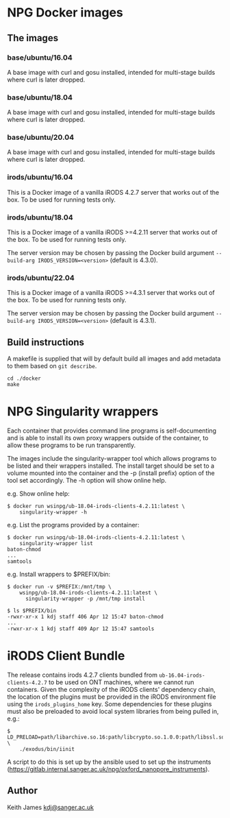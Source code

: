 # NPG Docker images

## The images ##

### base/ubuntu/16.04 ###

A base image with curl and gosu installed, intended for multi-stage
builds where curl is later dropped.

### base/ubuntu/18.04 ###

A base image with curl and gosu installed, intended for multi-stage
builds where curl is later dropped.

### base/ubuntu/20.04 ###

A base image with curl and gosu installed, intended for multi-stage
builds where curl is later dropped.

### irods/ubuntu/16.04 ###

This is a Docker image of a vanilla iRODS 4.2.7 server that works out
of the box. To be used for running tests only.

### irods/ubuntu/18.04 ###

This is a Docker image of a vanilla iRODS >=4.2.11 server that works
out of the box. To be used for running tests only.

The server version may be chosen by passing the Docker build argument
`--build-arg IRODS_VERSION=<version>` (default is 4.3.0).

### irods/ubuntu/22.04 ###

This is a Docker image of a vanilla iRODS >=4.3.1 server that works
out of the box. To be used for running tests only.

The server version may be chosen by passing the Docker build argument
`--build-arg IRODS_VERSION=<version>` (default is 4.3.1).

## Build instructions ##

A makefile is supplied that will by default build all images and add
metadata to them based on `git describe`.

    cd ./docker
    make

# NPG Singularity wrappers

Each container that provides command line programs is self-documenting
and is able to install its own proxy wrappers outside of the container,
to allow these programs to be run transparently.

The images include the singularity-wrapper tool which allows programs to
be listed and their wrappers installed. The install target should be set
to a volume mounted into the container and the -p (install prefix) option
of the tool set accordingly. The -h option will show online help.

e.g. Show online help:

    $ docker run wsinpg/ub-18.04-irods-clients-4.2.11:latest \
        singularity-wrapper -h

e.g. List the programs provided by a container:

    $ docker run wsinpg/ub-18.04-irods-clients-4.2.11:latest \
        singularity-wrapper list
    baton-chmod
    ...
    samtools

e.g. Install wrappers to $PREFIX/bin:

    $ docker run -v $PREFIX:/mnt/tmp \
        wsinpg/ub-18.04-irods-clients-4.2.11:latest \
          singularity-wrapper -p /mnt/tmp install

    $ ls $PREFIX/bin
    -rwxr-xr-x 1 kdj staff 406 Apr 12 15:47 baton-chmod
    ...
    -rwxr-xr-x 1 kdj staff 409 Apr 12 15:47 samtools

# iRODS Client Bundle

The release contains irods 4.2.7 clients bundled from
`ub-16.04-irods-clients-4.2.7` to be used on ONT machines, where we
cannot run containers.  Given the complexity of the iRODS clients'
dependency chain, the location of the plugins must be provided in the
iRODS environment file using the `irods_plugins_home` key. Some
dependencies for these plugins must also be preloaded to avoid local
system libraries from being pulled in, e.g.:

    $ LD_PRELOAD=path/libarchive.so.16:path/libcrypto.so.1.0.0:path/libssl.so.1.0.0:path/libxml2.so.2:path/libicuuc.so.55:path/libicudata.so.55 \
        ./exodus/bin/iinit

A script to do this is set up by the ansible used to set up the instruments
(https://gitlab.internal.sanger.ac.uk/npg/oxford_nanopore_instruments).


## Author

Keith James kdj@sanger.ac.uk
